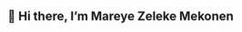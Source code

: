 ##  👋 Hi there, I’m Mareye Zeleke Mekonen

<!--
**mareye132/mareye132** is a ✨ _special_ ✨ repository because its `README.md` (this file) appears on your GitHub profile.

Here are some ideas to get you started:
I’m an Information Technology professional with a focus on data analysis, machine learning, and data warehousing. My GitHub portfolio showcases my experience in working with real-world datasets to extract insights, develop predictive models, and build scalable data solutions. I’m passionate about solving complex problems and making data-driven decisions through machine learning and analytics.
🌻  Featured Projects
Below are some of my key projects. Each project includes detailed documentation, example code, and instructions on installation and usage to help you explore my work.

🚀 Machine Learning and Data Analysis
Solar Radiation Measurement

Description: Analysis of solar radiation data across various regions, including summary statistics, time series analysis, correlation analysis, and quality checks.
Tech Stack: Python, Pandas, NumPy, Matplotlib, Seaborn, Streamlit
Use Case: Renewable energy planning and meteorological data analysis
Insurance Data Analysis

Description: Data analysis on insurance claim patterns, with focus on risk assessment and claim frequency prediction.
Tech Stack: Python, Pandas, Scikit-learn, Matplotlib, Seaborn
Use Case: Predictive analytics for insurance claim management and pricing strategy
Telecom User Analysis

Description: Customer analysis to understand churn rates, usage behavior, and segmentation.
Tech Stack: Python, Pandas, Scikit-learn
Use Case: Telecom customer retention and segmentation strategy
Bank Loan Scoring

Description: Credit scoring model for banks to assess loan eligibility.
Tech Stack: Python, Scikit-learn, XGBoost
Use Case: Credit risk management and loan approval process
Fraud Detection in Financial Transactions

Description: Machine learning model to detect fraud in financial transactions.
Tech Stack: Python, Scikit-learn, TensorFlow, Keras
Use Case: Fraud prevention and anomaly detection in banking
Oil Price Analysis

Description: Time series analysis and forecasting of oil prices.
Tech Stack: Python, Pandas, StatsModels
Use Case: Oil market analysis and economic forecasting
Nova Financial Solution

Description: Financial modeling and risk assessment for investment solutions.
Tech Stack: Python, Pandas, NumPy
Use Case: Investment strategy development and risk management
Rossmann Pharmaceutical Analysis

Description: Sales prediction and analysis for a pharmaceutical retailer.
Tech Stack: Python, Scikit-learn, XGBoost
Use Case: Retail sales forecasting and inventory management
🏥 Data Warehousing
Ethio Medical Data Warehouse
Description: Data warehouse design and implementation for healthcare data in Ethiopia.
Tech Stack: SQL, Power BI, Python
Use Case: Scalable data storage, reporting, and analytics for healthcare institutions
📈 GitHub Stats

📫 Contact
LinkedIn: Mareye Zeleke
Email: mareye132@gmail.com
